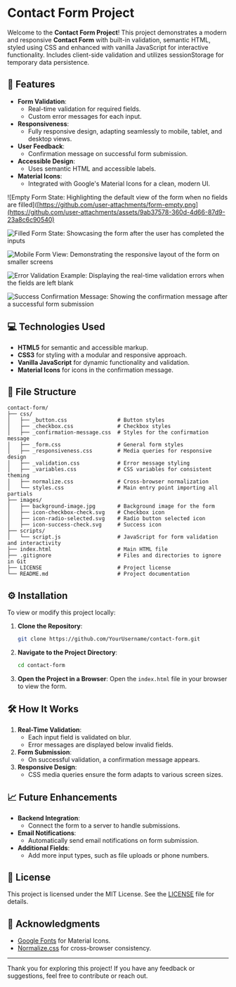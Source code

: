 # Contact Form Project

Welcome to the **Contact Form Project**! This project demonstrates a modern and responsive **Contact Form** with built-in validation, semantic HTML, styled using CSS and enhanced with vanilla JavaScript for interactive functionality. Includes client-side validation and utilizes sessionStorage for temporary data persistence.

## 🚀 Features

-   **Form Validation**:
    -   Real-time validation for required fields.
    -   Custom error messages for each input.
-   **Responsiveness**:
    -   Fully responsive design, adapting seamlessly to mobile, tablet, and desktop views.
-   **User Feedback**:
    -   Confirmation message on successful form submission.
-   **Accessible Design**:
    -   Uses semantic HTML and accessible labels.
-   **Material Icons**:
    -   Integrated with Google's Material Icons for a clean, modern UI.

![Empty Form State: Highlighting the default view of the form when no fields are filled]([https://github.com/user-attachments/form-empty.png](https://github.com/user-attachments/assets/9ab37578-360d-4d66-87d9-23a8c6c90540)

![Filled Form State: Showcasing the form after the user has completed the inputs](https://github.com/user-attachments/assets/4d2b2bef-1b22-4c1d-9c18-d74c27862374)

![Mobile Form View: Demonstrating the responsive layout of the form on smaller screens](https://github.com/user-attachments/assets/a1225da0-2982-4a64-aae6-7e95a238ba2c)

![Error Validation Example: Displaying the real-time validation errors when the fields are left blank](https://github.com/user-attachments/assets/b6a4d56b-836d-4a0a-a02f-b3da502a9afa)

![Success Confirmation Message: Showing the confirmation message after a successful form submission](https://github.com/user-attachments/assets/a6417701-ab3e-4e5a-87bd-215e891edfc7)

## 💻 Technologies Used

-   **HTML5** for semantic and accessible markup.
-   **CSS3** for styling with a modular and responsive approach.
-   **Vanilla JavaScript** for dynamic functionality and validation.
-   **Material Icons** for icons in the confirmation message.

## 📂 File Structure

```plaintext
contact-form/
├── css/
│   ├── _button.css                # Button styles
│   ├── _checkbox.css              # Checkbox styles
│   ├── _confirmation-message.css  # Styles for the confirmation message
│   ├── _form.css                  # General form styles
│   ├── _responsiveness.css        # Media queries for responsive design
│   ├── _validation.css            # Error message styling
│   ├── _variables.css             # CSS variables for consistent theming
│   ├── normalize.css              # Cross-browser normalization
│   └── styles.css                 # Main entry point importing all partials
├── images/
│   ├── background-image.jpg       # Background image for the form
│   ├── icon-checkbox-check.svg    # Checkbox icon
│   ├── icon-radio-selected.svg    # Radio button selected icon
│   ├── icon-success-check.svg     # Success icon
├── scripts/
│   └── script.js                  # JavaScript for form validation and interactivity
├── index.html                     # Main HTML file
├── .gitignore                     # Files and directories to ignore in Git
├── LICENSE                        # Project license
└── README.md                      # Project documentation
```

## ⚙️ Installation

To view or modify this project locally:

1. **Clone the Repository**:

    ```bash
    git clone https://github.com/YourUsername/contact-form.git
    ```

2. **Navigate to the Project Directory**:

    ```bash
    cd contact-form
    ```

3. **Open the Project in a Browser**:
   Open the `index.html` file in your browser to view the form.

## 🛠️ How It Works

1. **Real-Time Validation**:
    - Each input field is validated on blur.
    - Error messages are displayed below invalid fields.
2. **Form Submission**:
    - On successful validation, a confirmation message appears.
3. **Responsive Design**:
    - CSS media queries ensure the form adapts to various screen sizes.

## 📈 Future Enhancements

-   **Backend Integration**:
    -   Connect the form to a server to handle submissions.
-   **Email Notifications**:
    -   Automatically send email notifications on form submission.
-   **Additional Fields**:
    -   Add more input types, such as file uploads or phone numbers.

## 📝 License

This project is licensed under the MIT License. See the [LICENSE](LICENSE) file for details.

## 🤝 Acknowledgments

-   [Google Fonts](https://fonts.google.com/) for Material Icons.
-   [Normalize.css](https://necolas.github.io/normalize.css/) for cross-browser consistency.

---

Thank you for exploring this project! If you have any feedback or suggestions, feel free to contribute or reach out.
